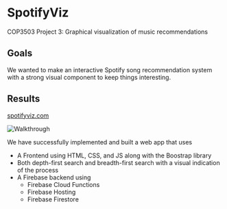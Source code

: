 # SpotifyViz

COP3503 Project 3: Graphical visualization of music recommendations  

## Goals

We wanted to make an interactive Spotify song recommendation system with a strong visual component to keep things interesting.

## Results

[spotifyviz.com](https://spotifyviz.com)

![Walkthrough](/media/spotifyVizWalkthrough.gif)

We have successfully implemented and built a web app that uses

- A Frontend using HTML, CSS, and JS along with the Boostrap library
- Both depth-first search and breadth-first search with a visual indication of the process
- A Firebase backend using
  - Firebase Cloud Functions
  - Firebase Hosting
  - Firebase Firestore
